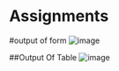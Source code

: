# Assignments

#output of form ![image](https://user-images.githubusercontent.com/105305947/168556629-0a2ad564-75b6-4579-b0f6-7decd02ee2c6.png)
















##Output Of Table ![image](https://user-images.githubusercontent.com/105305947/168556015-830e0a63-3aa0-449a-9cd6-26cd07cf129f.png)

